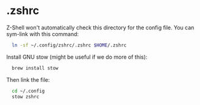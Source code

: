 # .zshrc

Z-Shell won't automatically check this directory for the config file.
You can sym-link with this command:

```sh
  ln -sf ~/.config/zshrc/.zshrc $HOME/.zshrc
```

Install GNU stow (might be useful if we do more of this):

```sh
  brew install stow
```

Then link the file:

```sh
  cd ~/.config
  stow zshrc
```
